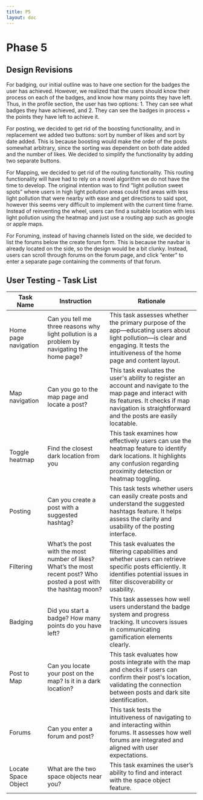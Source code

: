 ```yaml
---
title: P5
layout: doc
---
```



# Phase 5


## Design Revisions


For badging, our initial outline was to have one section for the badges the user has achieved. However, we realized that the users should know their process on each of the badges, and know how many points they have left. Thus, in the profile section, the user has two options: 1. They can see what badges they have achieved, and 2. They can see the badges in process + the points they have left to achieve it.


For posting, we decided to get rid of the boosting functionality, and in replacement we added two buttons: sort by number of likes and sort by date added. This is because boosting would make the order of the posts somewhat arbitrary, since the sorting was dependent on both date added and the number of likes. We decided to simplify the functionality by adding two separate buttons.


For Mapping, we decided to get rid of the routing functionality. This routing functionality will have had to rely on a novel algorithm we do not have the time to develop. The original intention was to find “light pollution sweet spots” where users in high light pollution areas could find areas with less light pollution that were nearby with ease and get directions to said spot, however this seems very difficult to implement with the current time frame. Instead of reinventing the wheel, users can find a suitable location with less light pollution using the heatmap and just use a routing app such as google or apple maps.


For Foruming, instead of having channels listed on the side, we decided to list the forums below the create forum form. This is because the navbar is already located on the side, so the design would be a bit clunky. Instead, users can scroll through forums on the forum page, and click “enter” to enter a separate page containing the comments of that forum.


## User Testing - Task List


| Task Name | Instruction | Rationale |
| --- | --- | --- |
| Home page navigation | Can you tell me three reasons why light pollution is a problem by navigating the home page? | This task assesses whether the primary purpose of the app—educating users about light pollution—is clear and engaging. It tests the intuitiveness of the home page and content layout. |
| Map navigation | Can you go to the map page and locate a post? | This task evaluates the user's ability to register an account and navigate to the map page and interact with its features. It checks if map navigation is straightforward and the posts are easily locatable. |
| Toggle heatmap | Find the closest dark location from you | This task examines how effectively users can use the heatmap feature to identify dark locations. It highlights any confusion regarding proximity detection or heatmap toggling. |
| Posting | Can you create a post with a suggested hashtag? | This task tests whether users can easily create posts and understand the suggested hashtags feature. It helps assess the clarity and usability of the posting interface. |
| Filtering | What’s the post with the most number of likes? What’s the most recent post? Who posted a post with the hashtag moon? | This task evaluates the filtering capabilities and whether users can retrieve specific posts efficiently. It identifies potential issues in filter discoverability or usability. |
| Badging | Did you start a badge? How many points do you have left? | This task assesses how well users understand the badge system and progress tracking. It uncovers issues in communicating gamification elements clearly. |
| Post to Map | Can you locate your post on the map? Is it in a dark location? | This task evaluates how posts integrate with the map and checks if users can confirm their post's location, validating the connection between posts and dark site identification. |
| Forums | Can you enter a forum and post? | This task tests the intuitiveness of navigating to and interacting within forums. It assesses how well forums are integrated and aligned with user expectations. |
| Locate Space Object | What are the two space objects near you? | This task examines the user’s ability to find and interact with the space object feature. |
